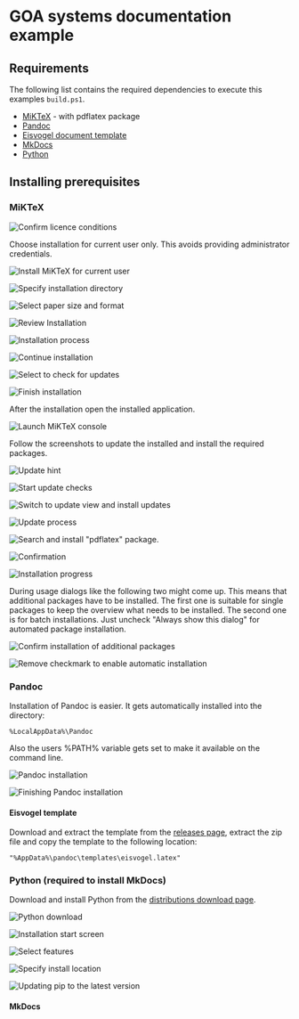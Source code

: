 # GOA systems documentation example

## Requirements

The following list contains the required dependencies to execute this examples `build.ps1`.

* [MiKTeX](https://miktex.org) - with pdflatex package
* [Pandoc](https://pandoc.org)
* [Eisvogel document template](https://github.com/Wandmalfarbe/pandoc-latex-template)
* [MkDocs](https://www.mkdocs.org)
* [Python](https://www.python.org)

## Installing prerequisites

### MiKTeX

![Confirm licence conditions](img/miktex_1.png)

Choose installation for current user only. This avoids providing administrator credentials.

![Install MiKTeX for current user](img/miktex_2.png)

![Specify installation directory](img/miktex_3.png)

![Select paper size and format](img/miktex_4.png)

![Review Installation](img/miktex_5.png)

![Installation process](img/miktex_6.png)

![Continue installation](img/miktex_7.png)

![Select to check for updates](img/miktex_8.png)

![Finish installation](img/miktex_9.png)

After the installation open the installed application.

![ Launch MiKTeX console](img/miktex_10.png)

Follow the screenshots to update the installed and install the required packages.

![Update hint](img/miktex_11.png)

![Start update checks](img/miktex_12.png)

![Switch to update view and install updates](img/miktex_13.png)

![Update process](img/miktex_14.png)

![Search and install "pdflatex" package.](img/miktex_15.png)

![Confirmation](img/miktex_16.png)

![Installation progress](img/miktex_17.png)

During usage dialogs like the following two might come up. This means that additional packages have to be installed. The first one is suitable for single packages to keep the overview what needs to be installed. The second one is for batch installations. Just uncheck "Always show this dialog" for automated package installation.

![Confirm installation of additional packages](img/miktex_18.png)

![Remove checkmark to enable automatic installation](img/miktex_19.png)

### Pandoc

Installation of Pandoc is easier. It gets automatically installed into the directory:

```
%LocalAppData%\Pandoc
```

Also the users %PATH% variable gets set to make it available on the command line.

![Pandoc installation](img/pandoc_1.png)

![Finishing Pandoc installation](img/pandoc_1.png)

#### Eisvogel template

Download and extract the template from the [releases page](https://github.com/Wandmalfarbe/pandoc-latex-template/releases), extract the zip file and copy the template to the following location:

```
"%AppData%\pandoc\templates\eisvogel.latex"
```

### Python (required to install MkDocs)

Download and install Python from the [distributions download page](https://www.python.org/downloads).

![Python download](img/python_1.png)

![Installation start screen](img/python_2.png)

![Select features](img/python_3.png)

![Specify install location](img/python_4.png)

![Updating pip to the latest version](img/python_5.png)

#### MkDocs